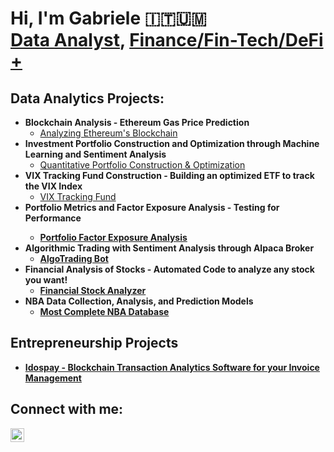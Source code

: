 <h1>Hi, I'm Gabriele 🇮🇹🇺🇲<br/><a href="https://github.com/gabrielmountains">Data Analyst</a>, <a href="https://www.linkedin.com/in/montigabriele/">Finance/Fin-Tech/DeFi +</a>

<h2>Data Analytics Projects:</h2>

- <b>Blockchain Analysis - Ethereum Gas Price Prediction</b>
  - [Analyzing Ethereum's Blockchain](https://github.com/gabrielmountains/Analyzing-Ethereum-Blockchain)
- <b>Investment Portfolio Construction and Optimization through Machine Learning and Sentiment Analysis</b>
  - [Quantitative Portfolio Construction & Optimization](https://github.com/gabrielmountains/Quantitative-Portfolio-Construction-Optimization)
- <b>VIX Tracking Fund Construction - Building an optimized ETF to track the VIX Index</b>
  - [VIX Tracking Fund](https://github.com/gabrielmountains/VIX-Tracking-Fund-Construction)
- <b>Portfolio Metrics and Factor Exposure Analysis - Testing for Performance
  - [Portfolio Factor Exposure Analysis](https://github.com/gabrielmountains/Portfolio-Metrics-and-Factor-Exposure-Analysis)
- <b>Algorithmic Trading with Sentiment Analysis through Alpaca Broker</b>
  - [AlgoTrading Bot](https://github.com/gabrielmountains/AlgoTrading-Bot)
- <b>Financial Analysis of Stocks - Automated Code to analyze any stock you want!</b>
  - [Financial Stock Analyzer](https://github.com/gabrielmountains/Financial-Stock-Analyzer)
- <b>NBA Data Collection, Analysis, and Prediction Models</b>
  - [Most Complete NBA Database](https://github.com/gabrielmountains/NBA-Data-Analysis)

<h2>Entrepreneurship Projects</h2>

- [Idospay - Blockchain Transaction Analytics Software for your Invoice Management](https://idospay.com/en/)

<h2>Connect with me:</h2>

[<img align="left" alt="GabrieleMonti | LinkedIn" width="22px" src="https://cdn.jsdelivr.net/npm/simple-icons@v3/icons/linkedin.svg" />][linkedin]

[linkedin]: https://www.linkedin.com/in/montigabriele/

<!--
**joshmadakor1/joshmadakor1** is a ✨ _special_ ✨ repository because its `README.md` (this file) appears on your GitHub profile.

Here are some ideas to get you started:

- 🔭 I’m currently working on ...
- 🌱 I’m currently learning ...
- 👯 I’m looking to collaborate on ...
- 🤔 I’m looking for help with ...
- 💬 Ask me about ...
- 📫 How to reach me: ...
- 😄 Pronouns: ...
- ⚡ Fun fact: ...
-->
